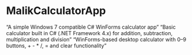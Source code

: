 # MalikCalculatorApp
“A simple Windows 7 compatible C# WinForms calculator app”  “Basic calculator built in C# (.NET Framework 4.x) for addition, subtraction, multiplication and division”  “WinForms-based desktop calculator with 0–9 buttons, + - * /, = and clear functionality”
